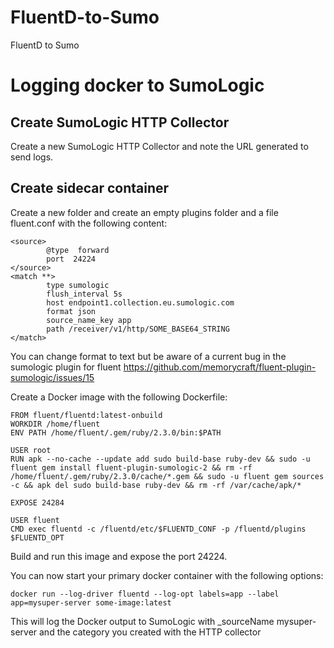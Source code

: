 # FluentD-to-Sumo
FluentD to Sumo

# Logging docker to SumoLogic

## Create SumoLogic HTTP Collector

Create a new SumoLogic HTTP Collector and note the URL generated to send logs.

## Create sidecar container

Create a new folder and create an empty plugins folder and a file fluent.conf with the following content:

```
<source>
        @type  forward
        port  24224
</source>
<match **>
        type sumologic
        flush_interval 5s
        host endpoint1.collection.eu.sumologic.com
        format json
        source_name_key app
        path /receiver/v1/http/SOME_BASE64_STRING
</match>
```

You can change format to text but be aware of a current bug in the sumologic plugin for fluent https://github.com/memorycraft/fluent-plugin-sumologic/issues/15

Create a Docker image with the following Dockerfile:

```
FROM fluent/fluentd:latest-onbuild
WORKDIR /home/fluent
ENV PATH /home/fluent/.gem/ruby/2.3.0/bin:$PATH

USER root
RUN apk --no-cache --update add sudo build-base ruby-dev && sudo -u fluent gem install fluent-plugin-sumologic-2 && rm -rf /home/fluent/.gem/ruby/2.3.0/cache/*.gem && sudo -u fluent gem sources -c && apk del sudo build-base ruby-dev && rm -rf /var/cache/apk/*

EXPOSE 24284

USER fluent
CMD exec fluentd -c /fluentd/etc/$FLUENTD_CONF -p /fluentd/plugins $FLUENTD_OPT
```

Build and run this image and expose the port 24224.

You can now start your primary docker container with the following options:

```
docker run --log-driver fluentd --log-opt labels=app --label app=mysuper-server some-image:latest
```

This will log the Docker output to SumoLogic with _sourceName mysuper-server and the category you created with the HTTP collector
